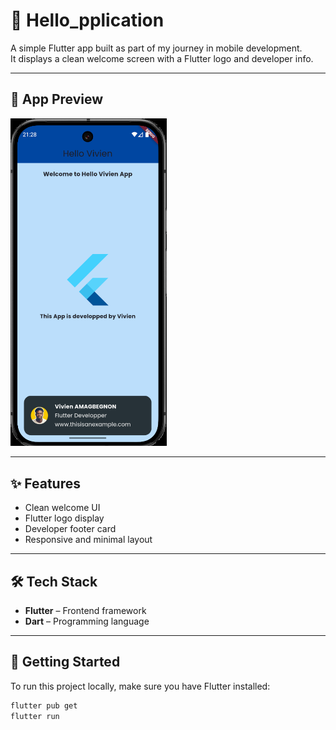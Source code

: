 # 👋 Hello_pplication

A simple Flutter app built as part of my journey in mobile development.  
It displays a clean welcome screen with a Flutter logo and developer info.

---

## 📱 App Preview

<img src="https://github.com/asvpxvivien/hello_pplication/blob/main/assets/images/hello_screenshot.png" width="250" />

---

## ✨ Features

- Clean welcome UI
- Flutter logo display
- Developer footer card
- Responsive and minimal layout

---

## 🛠️ Tech Stack

- **Flutter** – Frontend framework  
- **Dart** – Programming language

---

## 🚀 Getting Started

To run this project locally, make sure you have Flutter installed:

```bash
flutter pub get
flutter run
